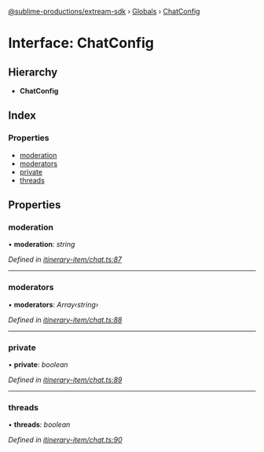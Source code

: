 [@sublime-productions/extream-sdk](../README.md) › [Globals](../globals.md) › [ChatConfig](chatconfig.md)

# Interface: ChatConfig

## Hierarchy

* **ChatConfig**

## Index

### Properties

* [moderation](chatconfig.md#moderation)
* [moderators](chatconfig.md#moderators)
* [private](chatconfig.md#private)
* [threads](chatconfig.md#threads)

## Properties

###  moderation

• **moderation**: *string*

*Defined in [itinerary-item/chat.ts:87](https://github.com/Extream-SaaS/ex-sdk/blob/be861a6/src/itinerary-item/chat.ts#L87)*

___

###  moderators

• **moderators**: *Array‹string›*

*Defined in [itinerary-item/chat.ts:88](https://github.com/Extream-SaaS/ex-sdk/blob/be861a6/src/itinerary-item/chat.ts#L88)*

___

###  private

• **private**: *boolean*

*Defined in [itinerary-item/chat.ts:89](https://github.com/Extream-SaaS/ex-sdk/blob/be861a6/src/itinerary-item/chat.ts#L89)*

___

###  threads

• **threads**: *boolean*

*Defined in [itinerary-item/chat.ts:90](https://github.com/Extream-SaaS/ex-sdk/blob/be861a6/src/itinerary-item/chat.ts#L90)*
